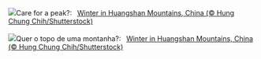![](https://www.bing.com/th?id=OHR.MountainDayChina_EN-GB5354424852_UHD.jpg&w=1000)Care for a peak?:&nbsp;&ensp;[Winter in Huangshan Mountains, China (© Hung Chung Chih/Shutterstock)](https://www.bing.com/th?id=OHR.MountainDayChina_EN-GB5354424852_UHD.jpg)
<br><br/>
![](https://www.bing.com/th?id=OHR.MountainDayChina_PT-BR0775570847_UHD.jpg&w=1000)Quer o topo de uma montanha?:&nbsp;&ensp;[Winter in Huangshan Mountains, China (© Hung Chung Chih/Shutterstock)](https://www.bing.com/th?id=OHR.MountainDayChina_PT-BR0775570847_UHD.jpg)
<br><br/>
